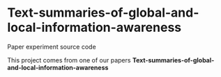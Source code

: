 # Text-summaries-of-global-and-local-information-awareness
Paper experiment source code

This project comes from one of our papers **Text-summaries-of-global-and-local-information-awareness**
